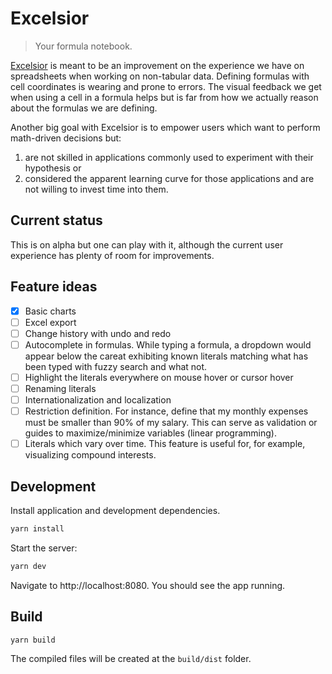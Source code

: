 # Excelsior

> Your formula notebook.

[Excelsior](https://gabrielmip.github.io/excelsior/) is meant to be an improvement on the experience we have on spreadsheets when working on non-tabular data. Defining formulas with cell coordinates is wearing and prone to errors. The visual feedback we get when using a cell in a formula helps but is far from how we actually reason about the formulas we are defining.

Another big goal with Excelsior is to empower users which want to perform math-driven decisions but:

1. are not skilled in applications commonly used to experiment with their hypothesis or
2. considered the apparent learning curve for those applications and are not willing to invest time into them.

## Current status

This is on alpha but one can play with it, although the current user experience has plenty of room for improvements.

## Feature ideas

- [x] Basic charts
- [ ] Excel export
- [ ] Change history with undo and redo
- [ ] Autocomplete in formulas. While typing a formula, a dropdown would appear below the careat exhibiting known literals matching what has been typed with fuzzy search and what not.
- [ ] Highlight the literals everywhere on mouse hover or cursor hover
- [ ] Renaming literals
- [ ] Internationalization and localization
- [ ] Restriction definition. For instance, define that my monthly expenses must be smaller than 90% of my salary. This can serve as validation or guides to maximize/minimize variables (linear programming).
- [ ] Literals which vary over time. This feature is useful for, for example, visualizing compound interests.

## Development

Install application and development dependencies.

```bash
yarn install
```

Start the server:

```bash
yarn dev
```

Navigate to http://localhost:8080. You should see the app running.

## Build

```bash
yarn build
```

The compiled files will be created at the `build/dist` folder.
